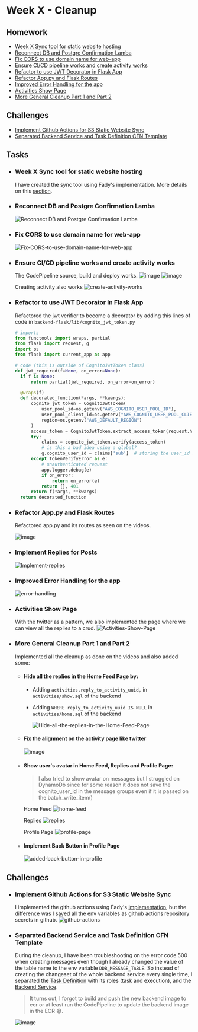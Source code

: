# Week X - Cleanup

## Homework

- [Week X Sync tool for static website hosting](#week-x-sync-tool-for-static-website-hosting)
- [Reconnect DB and Postgre Confirmation Lamba](#reconnect-db-and-postgre-confirmation-lamba)
- [Fix CORS to use domain name for web-app](#fix-cors-to-use-domain-name-for-web-app)
- [Ensure CI/CD pipeline works and create activity works](#ensure-cicd-pipeline-works-and-create-activity-works)
- [Refactor to use JWT Decorator in Flask App](#refactor-to-use-jwt-decorator-in-flask-app)
- [Refactor App.py and Flask Routes](#refactor-apppy-and-flask-routes)
- [Improved Error Handling for the app](#improved-error-handling-for-the-app)
- [Activities Show Page](#activities-show-page)
- [More General Cleanup Part 1 and Part 2](#more-general-cleanup-part-1-and-part-2)

## Challenges

- [Implement Github Actions for S3 Static Website Sync](#implement-github-actions-for-s3-static-website-sync)
- [Separated Backend Service and Task Definition CFN Template](#separated-backend-service-and-task-definition-cfn-template)

## Tasks

- ### Week X Sync tool for static website hosting

  I have created the sync tool using Fady's implementation. More details on this [section](#implement-github-actions-for-s3-static-website-sync).

- ### Reconnect DB and Postgre Confirmation Lamba

  ![Reconnect DB and Postgre Confirmation Lamba](https://github.com/timmy-cde/aws-bootcamp-cruddur-2023/assets/71366703/58402ba7-ddce-48b4-9d88-08bd44d84201)

- ### Fix CORS to use domain name for web-app

  ![Fix-CORS-to-use-domain-name-for-web-app](https://github.com/timmy-cde/aws-bootcamp-cruddur-2023/assets/71366703/622d7f87-9acc-4398-b44b-6b699d105074)

- ### Ensure CI/CD pipeline works and create activity works

  The CodePipeline source, build and deploy works.
  ![image](https://github.com/timmy-cde/aws-bootcamp-cruddur-2023/assets/71366703/69be87c0-3d43-4c5f-9479-9884d74dc358)
  ![image](https://github.com/timmy-cde/aws-bootcamp-cruddur-2023/assets/71366703/a5761380-0c5f-4386-92bf-1a821e2ffdb2)

  Creating activity also works
  ![create-activity-works](https://github.com/timmy-cde/aws-bootcamp-cruddur-2023/assets/71366703/3b2fa187-3747-44fa-a37e-2032669b0945)

- ### Refactor to use JWT Decorator in Flask App

  Refactored the jwt verifier to become a decorator by adding this lines of code in `backend-flask/lib/cognito_jwt_token.py`

  ```py
  # imports
  from functools import wraps, partial
  from flask import request, g
  import os
  from flask import current_app as app

  # code (this is outside of CognitoJwtToken class)
  def jwt_required(f=None, on_error=None):
    if f is None:
        return partial(jwt_required, on_error=on_error)

    @wraps(f)
    def decorated_function(*args, **kwargs):
        cognito_jwt_token = CognitoJwtToken(
            user_pool_id=os.getenv("AWS_COGNITO_USER_POOL_ID"),
            user_pool_client_id=os.getenv("AWS_COGNITO_USER_POOL_CLIENT_ID"),
            region=os.getenv("AWS_DEFAULT_REGION")
        )
        access_token = CognitoJwtToken.extract_access_token(request.headers)
        try:
            claims = cognito_jwt_token.verify(access_token)
            # is this a bad idea using a global?
            g.cognito_user_id = claims['sub']  # storing the user_id in the global g object
        except TokenVerifyError as e:
            # unauthenticated request
            app.logger.debug(e)
            if on_error:
                return on_error(e)
            return {}, 401
        return f(*args, **kwargs)
    return decorated_function
  ```

- ### Refactor App.py and Flask Routes

  Refactored app.py and its routes as seen on the videos.

  ![image](https://github.com/timmy-cde/aws-bootcamp-cruddur-2023/assets/71366703/ef192c79-657e-4035-aa35-5258273fbce7)

- ### Implement Replies for Posts

  ![Implement-replies](https://github.com/timmy-cde/aws-bootcamp-cruddur-2023/assets/71366703/0a0f5bc6-fccf-45fe-9a17-c89fdb1e8c3a)

- ### Improved Error Handling for the app

  ![error-handling](https://github.com/timmy-cde/aws-bootcamp-cruddur-2023/assets/71366703/1228d9ad-f848-4a67-9aba-d1827fecc9a4)

- ### Activities Show Page

  With the twitter as a pattern, we also implemented the page where we can view all the replies to a crud.
  ![Activities-Show-Page](https://github.com/timmy-cde/aws-bootcamp-cruddur-2023/assets/71366703/f9da32df-5140-4d0e-9478-d65306a0ab96)

- ### More General Cleanup Part 1 and Part 2

  Implemented all the cleanup as done on the videos and also added some:

  - #### Hide all the replies in the Home Feed Page by:

    - Adding `activities.reply_to_activity_uuid,` in `activities/show.sql` of the backend
    - Adding `WHERE reply_to_activity_uuid IS NULL` in `activities/home.sql` of the backend

      ![Hide-all-the-replies-in-the-Home-Feed-Page](https://github.com/timmy-cde/aws-bootcamp-cruddur-2023/assets/71366703/2b7f9597-adbd-4149-973a-eb5299be83a9)

  - #### Fix the alignment on the activity page like twitter

    ![image](https://github.com/timmy-cde/aws-bootcamp-cruddur-2023/assets/71366703/e1b639d6-56d5-40e3-89db-d15e02f6195a)

  - #### Show user's avatar in Home Feed, Replies and Profile Page:

    > I also tried to show avatar on messages but I struggled on DynamoDb since for some reason it does not save the cognito_user_id in the message groups even if it is passed on the batch_write_item()

    Home Feed
    ![home-feed](https://github.com/timmy-cde/aws-bootcamp-cruddur-2023/assets/71366703/5904a770-e6b3-48f4-8864-acd4261f45a5)

    Replies
    ![replies](https://github.com/timmy-cde/aws-bootcamp-cruddur-2023/assets/71366703/7f733156-c790-4fa9-bd33-c1dfd425e6b7)

    Profile Page
    ![profile-page](https://github.com/timmy-cde/aws-bootcamp-cruddur-2023/assets/71366703/300b99ac-7562-469c-a3b5-8de9bdb6e34d)

  - #### Implement Back Button in Profile Page
    ![added-back-button-in-profile](https://github.com/timmy-cde/aws-bootcamp-cruddur-2023/assets/71366703/31bad9c4-200a-4aaa-9880-9317c2ab6658)

## Challenges

- ### Implement Github Actions for S3 Static Website Sync

  I implemented the github actions using Fady's [implementation](https://github.com/FadyGrAb/aws-bootcamp-cruddur-2023/blob/week-x/.github/workflows/sync-static-website.yml), but the difference was I saved all the env variables as github actions repository secrets in github.
  ![github-actions](assests/week-x/github-actions.gif)

- ### Separated Backend Service and Task Definition CFN Template

  During the cleanup, I have been troubleshooting on the error code 500 when creating messages even though I already changed the value of the table name to the env variable `DDB_MESSAGE_TABLE`. So instead of creating the changeset of the whole backend service every single time, I separated the [Task Definition](../aws/cfn/service-task-definition/template.yaml) with its roles (task and execution), and the [Backend Service](../aws/cfn/service/template.yaml).

  > It turns out, I forgot to build and push the new backend image to ecr or at least run the CodePipeline to update the backend image in the ECR 😅.

  ![image](https://github.com/timmy-cde/aws-bootcamp-cruddur-2023/assets/71366703/decad36d-5aa9-495d-b972-0122865d685f)
